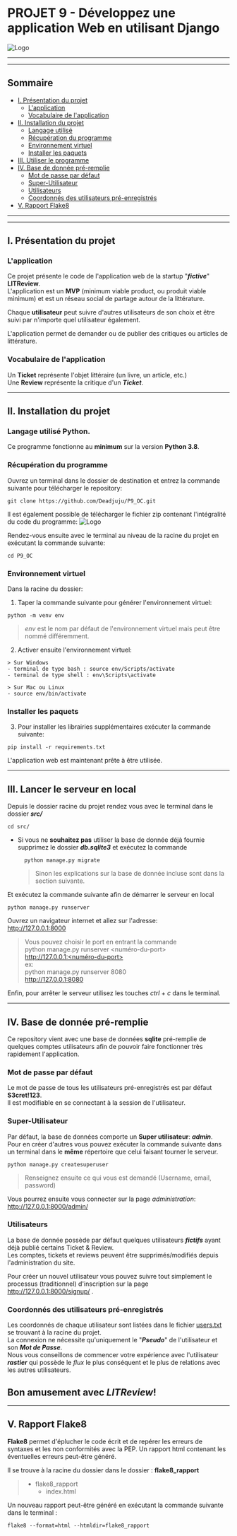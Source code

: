 # PROJET 9 - Développez une application Web en utilisant Django
![Logo](img_readme/logo-litreview.png "logo de LITReview")  
  
***
***    
## Sommaire

* [I. Présentation du projet](#chapter1)
    * [L'application](#section1_1)
    * [Vocabulaire de l'application](#section1_2)
* [II. Installation du projet](#chapter2)
    * [Langage utilisé](#section2_1)
    * [Récupération du programme](#section2_2)
    * [Environnement virtuel](#section2_3)
    * [Installer les paquets](#section2_4)
* [III. Utiliser le programme](#chapter3)
* [IV. Base de donnée pré-remplie](#chapter4)
    * [Mot de passe par défaut](#section4_1)
    * [Super-Utilisateur](#section4_2)
    * [Utilisateurs](#section4_3)
    * [Coordonnés des utilisateurs pré-enregistrés](#section4_4)
* [V. Rapport Flake8](#chapter5)


***
***

## I. Présentation du projet <a class="anchor" id="chapter1"></a>

### L'application <a class="anchor" id="section1_1"></a>


Ce projet présente le code de l'application web de la startup "***fictive***" **LITReview**.  
L'application est un **MVP** (minimum viable product, ou produit viable minimum) et est un réseau social de partage autour de la littérature.  
  
Chaque **utilisateur** peut suivre d'autres utilisateurs de son choix et être suivi par n'importe quel utilisateur également.  
  
L'application permet de demander ou de publier des critiques ou articles de littérature.

### Vocabulaire de l'application <a class="anchor" id="section1_2"></a>
  
Un **Ticket** représente l'objet littéraire (un livre, un article, etc.)  
Une **Review** représente la critique d'un ***Ticket***.

*** 

## II. Installation du projet <a class="anchor" id="chapter2"></a>
  
### Langage utilisé **Python**. <a class="anchor" id="section2_1"></a>
Ce programme fonctionne au **minimum** sur la version **Python 3.8**. 

### Récupération du programme <a class="anchor" id="section2_2"></a>

Ouvrez un terminal dans le dossier de destination et entrez la commande suivante pour télécharger le repository:   
 
    git clone https://github.com/Deadjuju/P9_OC.git

Il est également possible de télécharger le fichier zip contenant l'intégralité du code du programme: 
![Logo](img_readme/download-zip.png "logo de LITReview")  
   
Rendez-vous ensuite avec le terminal au niveau de la racine du projet en exécutant la commande suivante:

    cd P9_OC

### Environnement virtuel <a class="anchor" id="section2_3"></a>
  
Dans la racine du dossier:  
     
  1. Taper la commande suivante pour générer l'environnement virtuel:  

    python -m venv env  


> *env* est le nom par défaut de l'environnement virtuel mais peut être nommé différemment.  
  
  2. Activer ensuite l'environnement virtuel:
    
    > Sur Windows  
    - terminal de type bash : source env/Scripts/activate
    - terminal de type shell : env\Scripts\activate
      
    > Sur Mac ou Linux
    - source env/bin/activate

### Installer les paquets <a class="anchor" id="section2_4"></a>
  3. Pour installer les librairies supplémentaires exécuter la commande suivante:

    pip install -r requirements.txt

L'application web est maintenant prête à être utilisée.  

***  

## III. Lancer le serveur en local <a class="anchor" id="chapter3"></a>

Depuis le dossier racine du projet rendez vous avec le terminal dans le dossier ***src/***

    cd src/

- Si vous ne **souhaitez pas** utiliser la base de donnée déjà fournie supprimez le dossier ***db.sqlite3*** et exécutez la commande  

        python manage.py migrate  
  
    > Sinon les explications sur la base de donnée incluse sont dans la section suivante.

Et exécutez la commande suivante afin de démarrer le serveur en local

    python manage.py runserver

Ouvrez un navigateur internet et allez sur l'adresse:  
http://127.0.0.1:8000

> Vous pouvez choisir le port en entrant la commande  
python manage.py runserver <numéro-du-port>  
http://127.0.0.1:<numéro-du-port>  
ex:  
python manage.py runserver 8080  
http://127.0.0.1:8080  
  
Enfin, pour arrêter le serveur utilisez les touches *ctrl* + *c* dans le terminal. 

***  

## IV. Base de donnée pré-remplie <a class="anchor" id="chapter4"></a>

Ce repository vient avec une base de données **sqlite** pré-remplie de quelques comptes utilisateurs afin de pouvoir faire fonctionner très rapidement l'application.

### Mot de passe par défaut <a class="anchor" id="section4_1"></a>  
Le mot de passe de tous les utilisateurs pré-enregistrés est par défaut **S3cret!123**.  
Il est modifiable en se connectant à la session de l'utilisateur.

### Super-Utilisateur <a class="anchor" id="section4_2"></a>

Par défaut, la base de données comporte un **Super utilisateur**: ***admin***.  
Pour en créer d'autres vous pouvez exécuter la commande suivante dans un terminal dans le **même** répertoire que celui faisant tourner le serveur.  

    python manage.py createsuperuser

> Renseignez ensuite ce qui vous est demandé (Username, email, password)

Vous pourrez ensuite vous connecter sur la page *administration*:  
http://127.0.0.1:8000/admin/  
  
### Utilisateurs <a class="anchor" id="section4_3"></a>
  
La base de donnée possède par défaut quelques utilisateurs ***fictifs*** ayant déjà publié certains Ticket & Review.  
Les comptes, tickets et reviews peuvent être supprimés/modifiés depuis l'administration du site.

Pour créer un nouvel utilisateur vous pouvez suivre tout simplement le processus (traditionnel) d'inscription sur la page http://127.0.0.1:8000/signup/ . 

### Coordonnés des utilisateurs pré-enregistrés <a class="anchor" id="section4_4"></a>  
Les coordonnés de chaque utilisateur sont listées dans le fichier [users.txt](https://github.com/Deadjuju/P9_OC/blob/main/users.txt) se trouvant à la racine du projet.  
La connexion ne nécessite qu'uniquement le "***Pseudo***" de l'utilisateur et son ***Mot de Passe***.  
Nous vous conseillons de commencer votre expérience avec l'utilisateur ***rastier*** qui possède le *flux* le plus conséquent et le plus de relations avec les autres utilisateurs.
    
## **Bon amusement avec ***LITReview***!**  

***  

## V. Rapport Flake8 <a class="anchor" id="chapter5"></a>  

**Flake8** permet d'éplucher le code écrit et de repérer les erreurs de syntaxes et les non conformités avec la PEP.
Un rapport html contenant les éventuelles erreurs peut-être généré.

Il se trouve à la racine du dossier dans le dossier : **flake8_rapport**

> - flake8_rapport
>   - index.html

Un nouveau rapport peut-être généré en exécutant la commande suivante dans le terminal :

    flake8 --format=html --htmldir=flake8_rapport
